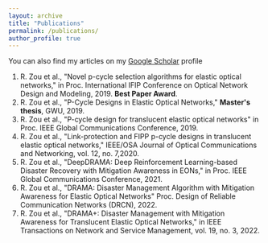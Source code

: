 ```yaml
---
layout: archive
title: "Publications"
permalink: /publications/
author_profile: true
---
```


You can also find my articles on my [Google Scholar](https://scholar.google.com/citations?hl=en&user=bGl2MU4AAAAJ) profile

1. R. Zou et al., "Novel p-cycle selection algorithms for elastic optical networks," in Proc. International IFIP Conference on Optical Network Design and Modeling, 2019. **Best Paper Award**.
2. R. Zou et al., "P-Cycle Designs in Elastic Optical Networks," **Master's thesis**, GWU, 2019.
3. R. Zou et al., "P-cycle design for translucent elastic optical networks" in Proc. IEEE Global Communications Conference, 2019.
4. R. Zou et al., "Link-protection and FIPP p-cycle designs in translucent elastic optical networks," IEEE/OSA Journal of Optical Communications and Networking, vol. 12, no. 7,2020. 
5. R. Zou et al., "DeepDRAMA: Deep Reinforcement Learning-based Disaster Recovery with Mitigation Awareness in EONs," in Proc. IEEE Global Communications Conference, 2021.
6. R. Zou et al., "DRAMA: Disaster Management Algorithm with Mitigation Awareness for Elastic Optical Networks" Proc. Design of Reliable Communication Networks (DRCN), 2022.
7. R. Zou et al., "DRAMA+: Disaster Management with Mitigation Awareness for Translucent Elastic Optical Networks," in IEEE Transactions on Network and Service Management, vol. 19, no. 3, 2022.
